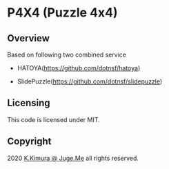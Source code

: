 # P4X4 (Puzzle 4x4)

## Overview

Based on following two combined service

- HATOYA(https://github.com/dotnsf/hatoya)

- SlidePuzzle(https://github.com/dotnsf/slidepuzzle)



## Licensing

This code is licensed under MIT.


## Copyright

2020 [K.Kimura @ Juge.Me](https://github.com/dotnsf) all rights reserved.

